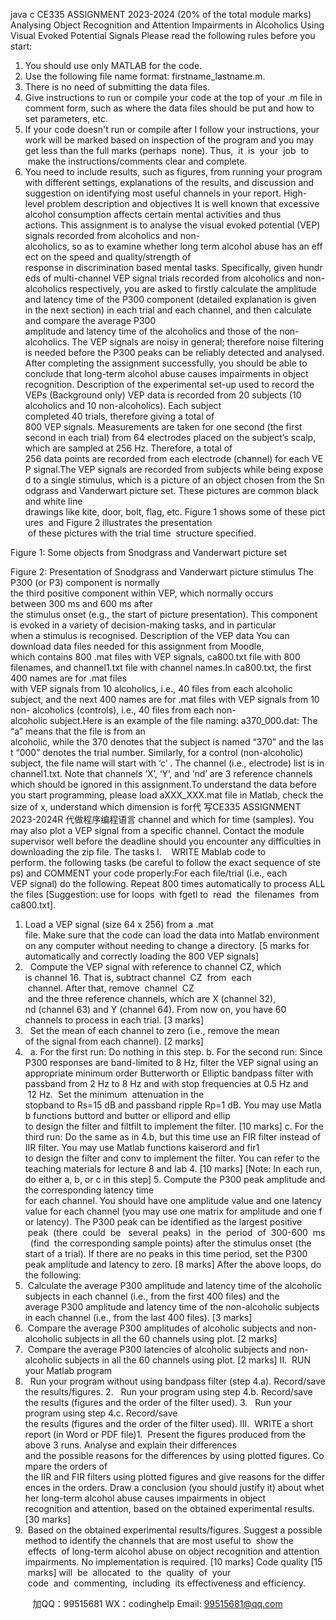 java c
CE335 ASSIGNMENT 2023-2024 
(20% of the total module marks) 
Analysing Object Recognition and Attention Impairments in Alcoholics Using Visual Evoked Potential Signals 
Please read the following rules before you start: 
1. You should use only MATLAB for the code. 
2. Use the following file name format: firstname_lastname.m. 
3. There is no need of submitting the data files. 
4. Give instructions to run or compile your code at the top of your .m file in comment form, such as where the data files should be put and how to set parameters, etc. 
5. If your code doesn't run or compile after I follow your instructions, your work will be marked based on inspection of the program and you may get less than the full marks (perhaps  none). Thus,  it  is  your  job  to  make the instructions/comments clear and complete. 
6. You need to include results, such as figures, from running your program with different settings, explanations of the results, and discussion and suggestion on identifying most useful channels in your report. 
High-level problem description and objectives It is well known that excessive alcohol consumption affects certain mental activities and thus actions. This assignment is to analyse the visual evoked potential (VEP) signals recorded from alcoholics and non-alcoholics, so as to examine whether long term alcohol abuse has an effect on the speed and quality/strength of response in discrimination based mental tasks. Specifically, given hundreds of multi-channel VEP signal trials recorded from alcoholics and non-alcoholics respectively, you are asked to firstly calculate the amplitude and latency time of the P300 component (detailed explanation is given in the next section) in each trial and each channel, and then calculate and compare the average P300 amplitude and latency time of the alcoholics and those of the non-alcoholics. The VEP signals are noisy in general; therefore noise filtering is needed before the P300 peaks can be reliably detected and analysed.
After completing the assignment successfully, you should be able to conclude that long-term alcohol abuse causes impairments in object recognition.
Description of the experimental set-up used to record the VEPs (Background only) VEP data is recorded from 20 subjects (10 alcoholics and 10 non-alcoholics). Each subject completed 40 trials, therefore giving a total of 800 VEP signals. Measurements are taken for one second (the first second in each trial) from 64 electrodes placed on the subject’s scalp, which are sampled at 256 Hz. Therefore, a total of 256 data points are recorded from each electrode (channel) for each VEP signal.The VEP signals are recorded from subjects while being exposed to a single stimulus, which is a picture of an object chosen from the Snodgrass and Vanderwart picture set. These pictures are common black and white line drawings like kite, door, bolt, flag, etc. Figure 1 shows some of these pictures  and Figure 2 illustrates the presentation  of these pictures with the trial time  structure specified.

Figure 1: Some objects from Snodgrass and Vanderwart picture set 

Figure 2: Presentation of Snodgrass and Vanderwart picture stimulus The P300 (or P3) component is normally the third positive component within VEP, which normally occurs between 300 ms and 600 ms after the stimulus onset (e.g., the start of picture presentation). This component is evoked in a variety of decision-making tasks, and in particular when a stimulus is recognised.
Description of the VEP data 
You can download data files needed for this assignment from Moodle, which contains 800 .mat files with VEP signals, ca800.txt file with 800 filenames, and channel1.txt file with channel names.In ca800.txt, the first 400 names are for .mat files with VEP signals from 10 alcoholics, i.e., 40 files from each alcoholic subject, and the next 400 names are for .mat files with VEP signals from 10 non- alcoholics (controls), i.e., 40 files from each non-alcoholic subject.Here is an example of the file naming: a370_000.dat: The “a” means that the file is from an alcoholic, while the 370 denotes that the subject is named “370” and the last “000” denotes the trial number. Similarly, for a control (non-alcoholic) subject, the file name will start with ‘c’ .
The channel (i.e., electrode) list is in channel1.txt. Note that channels ‘X’, ‘Y’, and ‘nd’ are 3 reference channels which should be ignored in this assignment.To understand the data before you start programming, please load aXXX_XXX.mat file in Matlab, check the size of x, understand which dimension is for代 写CE335 ASSIGNMENT 2023-2024R
代做程序编程语言 channel and which for time (samples). You may also plot a VEP signal from a specific channel. 
Contact the module supervisor well before the deadline should you encounter any difficulties in downloading the zip file. 
The tasks 
I.    WRITE Mablab code to perform. the following tasks (be careful to follow the exact sequence of steps) and COMMENT your code properly:For each file/trial (i.e., each VEP signal) do the following. Repeat 800 times automatically to process ALL the files [Suggestion: use for loops  with fgetl to  read  the  filenames  from ca800.txt].
1. Load a VEP signal (size 64 x 256) from a .mat file. Make sure that the code can load the data into Matlab environment on any computer without needing to change a directory. [5 marks for automatically and correctly loading the 800 VEP signals] 
2.   Compute the VEP signal with reference to channel CZ, which is channel 16. That is, subtract channel  CZ  from  each  channel. After that, remove  channel  CZ  and the three reference channels, which are X (channel 32), nd (channel 63) and Y (channel 64). From now on, you have 60 channels to process in each trial. [3 marks] 
3.   Set the mean of each channel to zero (i.e., remove the mean of the signal from each channel). [2 marks] 
4.   a. For the first run: Do nothing in this step.
b. For the second run: Since P300 responses are band-limited to 8 Hz, filter the VEP signal using an appropriate minimum order Butterworth or Elliptic bandpass filter with passband from 2 Hz to 8 Hz and with stop frequencies at 0.5 Hz and  12 Hz.  Set the minimum  attenuation in the stopband to Rs=15 dB and passband ripple Rp=1 dB. You may use Matlab functions buttord and butter or ellipord and ellip to design the filter and filtfilt to implement the filter. [10 marks] 
c. For the third run: 
Do the same as in 4.b, but this time use an FIR filter instead of IIR filter. You may use Matlab functions kaiserord and fir1 to design the filter and conv to implement the filter.
You can refer to the teaching materials for lecture 8 and lab 4. [10 marks] [Note: In each run, do either a, b, or c in this step]
5. Compute the P300 peak amplitude and the corresponding latency time for each channel. You should have one amplitude value and one latency value for each channel (you may use one matrix for amplitude and one for latency). The P300 peak can be identified as the largest positive  peak  (there  could  be   several  peaks)  in  the  period  of  300-600  ms   (find  the corresponding sample points) after the stimulus onset (the start of a trial). If there are no peaks in this time period, set the P300 peak amplitude and latency to zero. [8 marks] After the above loops, do the following: 
1.  Calculate the average P300 amplitude and latency time of the alcoholic subjects in each channel (i.e., from the first 400 files) and the average P300 amplitude and latency time of the non-alcoholic subjects in each channel (i.e., from the last 400 files). [3 marks] 
2.  Compare the average P300 amplitudes of alcoholic subjects and non-alcoholic subjects in all the 60 channels using plot. [2 marks] 
3.  Compare the average P300 latencies of alcoholic subjects and non-alcoholic subjects in all the 60 channels using plot. [2 marks] 
II.  RUN your Matlab program
1.   Run your program without using bandpass filter (step 4.a). Record/save the results/figures.
2.   Run your program using step 4.b. Record/save the results (figures and the order of the filter used).
3.   Run your program using step 4.c. Record/save the results (figures and the order of the filter used).
III.  WRITE a short report (in Word or PDF file)1.  Present the figures produced from the above 3 runs. Analyse and explain their differences and the possible reasons for the differences by using plotted figures. Compare the orders of the IIR and FIR filters using plotted figures and give reasons for the differences in the orders. Draw a conclusion (you should justify it) about whether long-term alcohol abuse causes impairments in object recognition and attention, based on the obtained experimental results. [30 marks] 
2.  Based on the obtained experimental results/figures. Suggest a possible method to identify the channels that are most useful to  show the  effects  of long-term alcohol abuse on object recognition and attention impairments. No implementation is required. [10 marks] 
Code quality 
[15  marks] will  be  allocated  to  the  quality  of  your  code  and  commenting,  including  its effectiveness and efficiency.

         
加QQ：99515681  WX：codinghelp  Email: 99515681@qq.com
